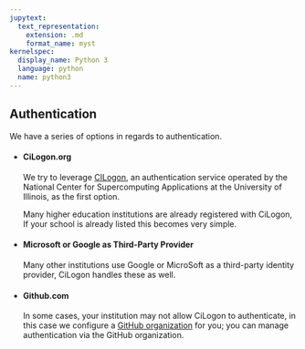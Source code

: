 ```yaml
---
jupytext:
  text_representation:
    extension: .md
    format_name: myst
kernelspec:
  display_name: Python 3
  language: python
  name: python3
---
```

## Authentication
We have a series of options in regards to authentication. 

- #### CiLogon.org 
  We try to leverage [CILogon](https://www.cilogon.org/faq), an authentication service  operated by the National Center for Supercomputing Applications at the University of Illinois, as the first option.

  Many higher education institutions are already registered with CiLogon, If your school is already listed this becomes very simple.

- #### Microsoft or Google as Third-Party Provider
  Many other institutions use Google or MicroSoft as a third-party identity provider, CiLogon handles these as well.

- #### Github.com
  In some cases, your institution may not allow CiLogon to authenticate, in this case we configure a [GitHub organization](https://docs.github.com/en/organizations/collaborating-with-groups-in-organizations/about-organizations) for you; you can manage authentication via the GitHub organization.
